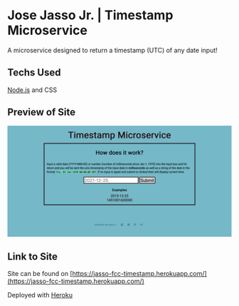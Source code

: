 # Jose Jasso Jr. | Timestamp Microservice

A microservice designed to return a timestamp (UTC) of any date input! 

## Techs Used

[Node.js](hhttps://nodejs.org/en/) and CSS

## Preview of Site

![Screenshot of Page](public/timestamp-screenshot.png)

## Link to Site
Site can be found on [https://jasso-fcc-timestamp.herokuapp.com/](https://jasso-fcc-timestamp.herokuapp.com/) 

Deployed with [Heroku](https://heroku.com/)


